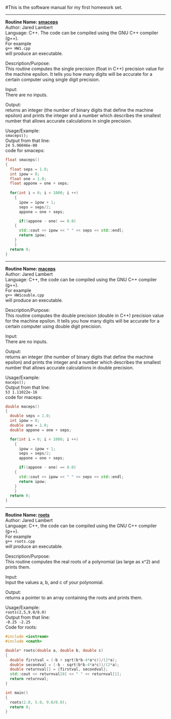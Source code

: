 #This is the software manual for my first homework set. 
*******************************************************
**Routine Name: [smaceps](https://github.com/Jaredcl1994/math4610/blob/master/homework1/HW1.cpp)**  
Author: Jared Lambert  
Language: C++. The code can be compiled using the GNU C++ compiler (g++).  
For example  
`g++ HW1.cpp`    
will produce an executable.  

Description/Purpose:   
This routine computes the single precision (float in C++) precision value for the machine epsilon. It tells you how many digits will be accurate for a certain computer using single digit precision.  

Input:  
There are no inputs.  

Output:   
returns an integer (the number of binary digits that define the machine epsilon) and prints the integer and a number which describes the smallest number that allows accurate calculations in single precision.    

Usage/Example:    
`smaceps();`      
Output from that line:    
`24 5.96046e-08`    
code for smaceps:    
```c++
float smaceps()
{
  float seps = 1.0;
  int ipow = 0;
  float one = 1.0;
  float appone = one + seps;
  
  for(int i = 0; i < 1000; i ++)
    {
      ipow = ipow + 1;
      seps = seps/2;
      appone = one + seps;

      if((appone - one) == 0.0)
	{
	  std::cout << ipow << " " << seps << std::endl;
	  return ipow;
	}
    }
  return 0;
}
```


********************************************************
**Routine Name: [maceps](https://github.com/Jaredcl1994/math4610/blob/master/homework1/HW1double.cpp)**  
Author: Jared Lambert  
Language: C++, the code can be compiled using the GNU C++ compiler (g++).  
For example  
`g++ HW1couble.cpp`    
will produce an executable.   

Description/Purpose:   
This routine computes the double precision (double in C++) precision value for the machine epsilon. It tells you how many digits will be accurate for a certain computer using double digit precision.  

Input:   
There are no inputs.  

Output:   
returns an integer (the number of binary digits that define the machine epsilon) and prints the integer and a number which describes the smallest number that allows accurate calculations in double precision.  

Usage/Example:  
`maceps();`    
Output from that line:  
`53 1.11022e-16`    
code for maceps:  
```c++
double maceps()
{
  double seps = 1.0;
  int ipow = 0;
  double one = 1.0;
  double appone = one + seps;

  for(int i = 0; i < 1000; i ++)
    {
      ipow = ipow + 1;
      seps = seps/2;
      appone = one + seps;

      if((appone - one) == 0.0)
	{
	  std::cout << ipow << " " << seps << std::endl;
	  return ipow;
	}
    }
  return 0;
}
```


********************************************************
**Routine Name: [roots](https://github.com/Jaredcl1994/math4610/blob/master/homework1/roots.cpp)**  
Author: Jared Lambert  
Language: C++, the code can be compiled using the GNU C++ compiler (g++).  
For example  
`g++ roots.cpp`      
will produce an executable.   

Description/Purpose:   
This routine computes the real roots of a polynomial (as large as x^2) and prints them.  

Input:   
Input the values a, b, and c of your polynomial.  

Output:   
returns a pointer to an array containing the roots and prints them.   

Usage/Example:  
`roots(2,5,9.0/8.0)`    
Output from that line:  
`-0.25 -2.25`    
Code for roots:  
```c++
#include <iostream>
#include <cmath>

double* roots(double a, double b, double c)
{
  double firstval = (-b + sqrt(b*b-4*a*c))/(2*a);
  double secondval = (-b - sqrt(b*b-4*a*c))/(2*a);
  double returnval[] = {firstval, secondval};
  std::cout << returnval[0] << " " << returnval[1];
  return returnval;
}

int main()
{
  roots(2.0, 5.0, 9.0/8.0);
  return 0;
}
```
